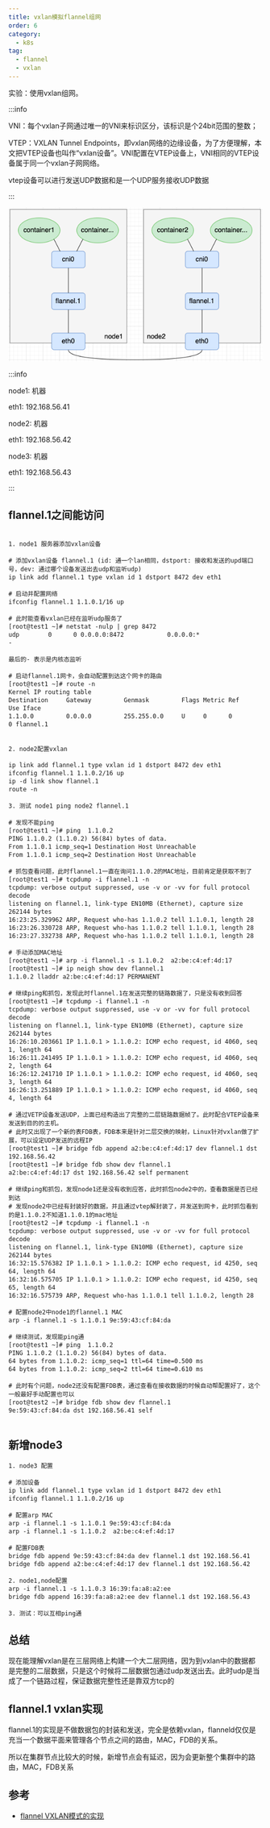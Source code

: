 ```yaml
---
title: vxlan模拟flannel组网
order: 6
category:
  - k8s
tag:
  - flannel
  - vxlan
---
```


实验：使用vxlan组网。

:::info

VNI：每个vxlan子网通过唯一的VNI来标识区分，该标识是个24bit范围的整数；

VTEP：VXLAN Tunnel Endpoints，即vxlan网络的边缘设备，为了方便理解，本文把VTEP设备也叫作“vxlan设备”。VNI配置在VTEP设备上，VNI相同的VTEP设备属于同一个vxlan子网网络。

vtep设备可以进行发送UDP数据和是一个UDP服务接收UDP数据

:::

![img.png](./assets/flannel-vxlan.png)

:::info

node1: 机器

eth1: 192.168.56.41

node2: 机器

eth1: 192.168.56.42

node3: 机器

eth1: 192.168.56.43

:::

## flannel.1之间能访问

```

1. node1 服务器添加vxlan设备

# 添加vxlan设备 flannel.1 (id: 通一个lan相同，dstport: 接收和发送的upd端口号，dev: 通过哪个设备发送出去udp和监听udp)
ip link add flannel.1 type vxlan id 1 dstport 8472 dev eth1

# 启动并配置网络
ifconfig flannel.1 1.1.0.1/16 up

# 此时能查看vxlan已经在监听udp服务了
[root@test1 ~]# netstat -nulp | grep 8472
udp        0      0 0.0.0.0:8472            0.0.0.0:*                           - 

最后的- 表示是内核态监听

# 启动flannel.1网卡，会自动配置到达这个网卡的路由
[root@test1 ~]# route -n
Kernel IP routing table
Destination     Gateway         Genmask         Flags Metric Ref    Use Iface
1.1.0.0         0.0.0.0         255.255.0.0     U     0      0        0 flannel.1


2. node2配置vxlan

ip link add flannel.1 type vxlan id 1 dstport 8472 dev eth1
ifconfig flannel.1 1.1.0.2/16 up
ip -d link show flannel.1
route -n

3. 测试 node1 ping node2 flannel.1

# 发现不能ping
[root@test1 ~]# ping  1.1.0.2
PING 1.1.0.2 (1.1.0.2) 56(84) bytes of data.
From 1.1.0.1 icmp_seq=1 Destination Host Unreachable
From 1.1.0.1 icmp_seq=2 Destination Host Unreachable

# 抓包查看问题，此时flannel.1一直在询问1.1.0.2的MAC地址，目前肯定是获取不到了
[root@test1 ~]# tcpdump -i flannel.1 -n
tcpdump: verbose output suppressed, use -v or -vv for full protocol decode
listening on flannel.1, link-type EN10MB (Ethernet), capture size 262144 bytes
16:23:25.329962 ARP, Request who-has 1.1.0.2 tell 1.1.0.1, length 28
16:23:26.330728 ARP, Request who-has 1.1.0.2 tell 1.1.0.1, length 28
16:23:27.332738 ARP, Request who-has 1.1.0.2 tell 1.1.0.1, length 28

# 手动添加MAC地址
[root@test1 ~]# arp -i flannel.1 -s 1.1.0.2  a2:be:c4:ef:4d:17
[root@test1 ~]# ip neigh show dev flannel.1
1.1.0.2 lladdr a2:be:c4:ef:4d:17 PERMANENT

# 继续ping和抓包，发现此时flannel.1在发送完整的链路数据了，只是没有收到回答
[root@test1 ~]# tcpdump -i flannel.1 -n
tcpdump: verbose output suppressed, use -v or -vv for full protocol decode
listening on flannel.1, link-type EN10MB (Ethernet), capture size 262144 bytes
16:26:10.203661 IP 1.1.0.1 > 1.1.0.2: ICMP echo request, id 4060, seq 1, length 64
16:26:11.241495 IP 1.1.0.1 > 1.1.0.2: ICMP echo request, id 4060, seq 2, length 64
16:26:12.241710 IP 1.1.0.1 > 1.1.0.2: ICMP echo request, id 4060, seq 3, length 64
16:26:13.251889 IP 1.1.0.1 > 1.1.0.2: ICMP echo request, id 4060, seq 4, length 64

# 通过VETP设备发送UDP，上面已经构造出了完整的二层链路数据帧了。此时配合VTEP设备来发送到目的的主机。
# 此时又出现了一个新的表FDB表，FDB本来是针对二层交换的映射，Linux针对vxlan做了扩展，可以设定UDP发送的远程IP
[root@test1 ~]# bridge fdb append a2:be:c4:ef:4d:17 dev flannel.1 dst 192.168.56.42
[root@test1 ~]# bridge fdb show dev flannel.1
a2:be:c4:ef:4d:17 dst 192.168.56.42 self permanent

# 继续ping和抓包，发现node1还是没有收到应答，此时抓包node2中的，查看数据是否已经到达
# 发现node2中已经有封装好的数据，并且通过vtep解封装了，并发送到网卡，此时抓包看到的是1.1.0.2不知道1.1.0.1的mac地址
[root@test2 ~]# tcpdump -i flannel.1 -n
tcpdump: verbose output suppressed, use -v or -vv for full protocol decode
listening on flannel.1, link-type EN10MB (Ethernet), capture size 262144 bytes
16:32:15.576382 IP 1.1.0.1 > 1.1.0.2: ICMP echo request, id 4250, seq 64, length 64
16:32:16.575705 IP 1.1.0.1 > 1.1.0.2: ICMP echo request, id 4250, seq 65, length 64
16:32:16.575739 ARP, Request who-has 1.1.0.1 tell 1.1.0.2, length 28

# 配置node2中node1的flannel.1 MAC
arp -i flannel.1 -s 1.1.0.1 9e:59:43:cf:84:da

# 继续测试，发现能ping通
[root@test1 ~]# ping  1.1.0.2
PING 1.1.0.2 (1.1.0.2) 56(84) bytes of data.
64 bytes from 1.1.0.2: icmp_seq=1 ttl=64 time=0.500 ms
64 bytes from 1.1.0.2: icmp_seq=2 ttl=64 time=0.610 ms

# 此时有个问题，node2还没有配置FDB表，通过查看在接收数据的时候自动帮配置好了，这个一般最好手动配置也可以
[root@test2 ~]# bridge fdb show dev flannel.1
9e:59:43:cf:84:da dst 192.168.56.41 self


```

## 新增node3

```
1. node3 配置

# 添加设备
ip link add flannel.1 type vxlan id 1 dstport 8472 dev eth1
ifconfig flannel.1 1.1.0.2/16 up

# 配置arp MAC 
arp -i flannel.1 -s 1.1.0.1 9e:59:43:cf:84:da
arp -i flannel.1 -s 1.1.0.2  a2:be:c4:ef:4d:17

# 配置FDB表
bridge fdb append 9e:59:43:cf:84:da dev flannel.1 dst 192.168.56.41
bridge fdb append a2:be:c4:ef:4d:17 dev flannel.1 dst 192.168.56.42

2. node1,node配置
arp -i flannel.1 -s 1.1.0.3 16:39:fa:a8:a2:ee
bridge fdb append 16:39:fa:a8:a2:ee dev flannel.1 dst 192.168.56.43

3. 测试：可以互相ping通

```

## 总结

现在能理解vxlan是在三层网络上构建一个大二层网络，因为到vxlan中的数据都是完整的二层数据，只是这个时候将二层数据包通过udp发送出去。此时udp是当成了一个链路过程，保证数据完整性还是靠双方tcp的

## flannel.1 vxlan实现

flannel.1的实现是不做数据包的封装和发送，完全是依赖vxlan，flanneld仅仅是充当一个数据平面来管理各个节点之间的路由，MAC，FDB的关系。

所以在集群节点比较大的时候，新增节点会有延迟，因为会更新整个集群中的路由，MAC，FDB关系

## 参考

- [flannel VXLAN模式的实现]


[flannel VXLAN模式的实现]: https://www.modb.pro/db/399005


